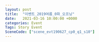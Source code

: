 ```yaml
---
layout: post
title:  "이벤트_2019여름_0화_오프닝"
date:   2021-03-16 10:00:00 +0000
categories: Event
Tags: Story Event
SceneCode: ["scene_evt190627_cp0_q1_s10"]
---
```

